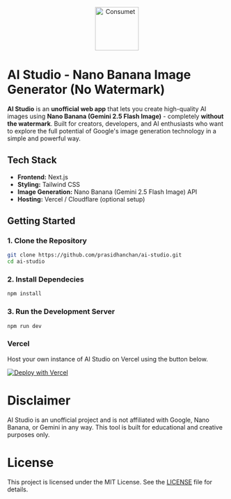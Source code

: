 <p align="center">
  <a href="https://consumet.org/">
    <img alt="Consumet" src="https://raw.githubusercontent.com/prasidhanchan/ai-studio/refs/heads/master/app/favicon.ico" width="100">
  </a>
</p>

# AI Studio - Nano Banana Image Generator (No Watermark)

**AI Studio** is an **unofficial web app** that lets you create high-quality AI images using **Nano Banana (Gemini 2.5 Flash Image)** - completely **without the watermark**. Built for creators, developers, and AI enthusiasts who want to explore the full potential of Google's image generation technology in a simple and powerful way.

## Tech Stack

- **Frontend:** Next.js
- **Styling:** Tailwind CSS  
- **Image Generation:** Nano Banana (Gemini 2.5 Flash Image) API  
- **Hosting:** Vercel / Cloudflare (optional setup)  

## Getting Started

### 1. Clone the Repository
```bash
git clone https://github.com/prasidhanchan/ai-studio.git
cd ai-studio
```

### 2. Install Dependecies
```bash
npm install
```

### 3. Run the Development Server
```bash
npm run dev
```
### Vercel
Host your own instance of AI Studio on Vercel using the button below.

[![Deploy with Vercel](https://vercel.com/button)](https://vercel.com/new/clone?repository-url=https://github.com/prasidhanchan/ai-studio)

# Disclaimer
AI Studio is an unofficial project and is not affiliated with Google, Nano Banana, or Gemini in any way.
This tool is built for educational and creative purposes only.

# License
This project is licensed under the MIT License.
See the [LICENSE](https://github.com/prasidhanchan/ai-studio/blob/master/LICENSE) file for details.

